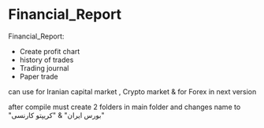 # Financial_Report


Financial_Report:

* Create profit chart
* history of trades
* Trading journal
* Paper trade

can use for Iranian capital market , Crypto market & for Forex in next version

after compile must create 2 folders in main folder and changes name to "بورس ایران" & "کریپتو کارنسی" 
